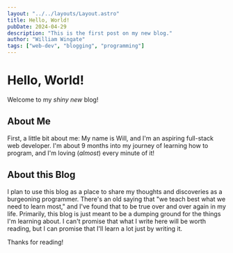 ```yaml
---
layout: "../../layouts/Layout.astro"
title: Hello, World!
pubDate: 2024-04-29
description: "This is the first post on my new blog."
author: "William Wingate"
tags: ["web-dev", "blogging", "programming"]
---
```


# Hello, World!

Welcome to my _shiny new_ blog!

## About Me

First, a little bit about me: My name is Will, and I'm an aspiring full-stack
web developer. I'm about 9 months into my journey of learning how to program,
and I'm loving (_almost_) every minute of it!

## About this Blog

I plan to use this blog as a place to share my thoughts and discoveries as a
burgeoning programmer. There's an old saying that "we teach best what we need
to learn most," and I've found that to be true over and over again in my life.
Primarily, this blog is just meant to be a dumping ground for the things I'm
learning about. I can't promise that what I write here will be worth reading,
but I can promise that I'll learn a lot just by writing it.

Thanks for reading!
